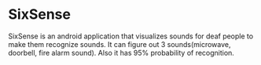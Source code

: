 # SixSense
SixSense is an android application that visualizes sounds for deaf people to make them recognize sounds.
It can figure out 3 sounds(microwave, doorbell, fire alarm sound). Also it has 95% probability of recognition.
